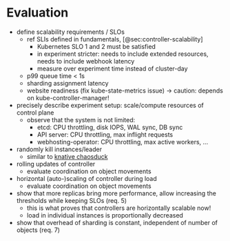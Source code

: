 # Evaluation

- define scalability requirements / SLOs
  - ref SLIs defined in fundamentals, [@sec:controller-scalability]
    - Kubernetes SLO 1 and 2 must be satisfied
    - in experiment stricter: needs to include extended resources, needs to include webhook latency
    - measure over experiment time instead of cluster-day
  - p99 queue time < 1s
  - sharding assignment latency
  - website readiness (fix kube-state-metrics issue) -> caution: depends on kube-controller-manager!
- precisely describe experiment setup: scale/compute resources of control plane
  - observe that the system is not limited:
    - etcd: CPU throttling, disk IOPS, WAL sync, DB sync
    - API server: CPU throttling, max inflight requests
    - webhosting-operator: CPU throttling, max active workers, ...
- randomly kill instances/leader
  - similar to [knative chaosduck](https://github.com/knative/pkg/blob/main/leaderelection/chaosduck/main.go#L17)
- rolling updates of controller
  - evaluate coordination on object movements
- horizontal (auto-)scaling of controller during load
  - evaluate coordination on object movements
- show that more replicas bring more performance, allow increasing the thresholds while keeping SLOs (req. 5)
  - this is what proves that controllers are horizontally scalable now!
  - load in individual instances is proportionally decreased
- show that overhead of sharding is constant, independent of number of objects (req. 7)
